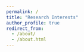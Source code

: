 ```yaml
---
permalink: /
title: "Research Interests"
author_profile: true
redirect_from: 
  - /about/
  - /about.html
---
```



